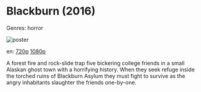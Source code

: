 # Blackburn (2016)

Genres: horror

![poster](http://image.tmdb.org/t/p/w500/9Qgeq3mtA0GmrqkhZpp931uLGbi.jpg)

en:
  [720p](magnet:?xt=urn:btih:911B42BF1866DE892E8ABB32765929B6811B314C&tr=udp://glotorrents.pw:6969/announce&tr=udp://tracker.opentrackr.org:1337/announce&tr=udp://torrent.gresille.org:80/announce&tr=udp://tracker.openbittorrent.com:80&tr=udp://tracker.coppersurfer.tk:6969&tr=udp://tracker.leechers-paradise.org:6969&tr=udp://p4p.arenabg.ch:1337&tr=udp://tracker.internetwarriors.net:1337)
  [1080p](magnet:?xt=urn:btih:3ADD587178618F720B0C1E5B345EC9A2B01239C7&tr=udp://glotorrents.pw:6969/announce&tr=udp://tracker.opentrackr.org:1337/announce&tr=udp://torrent.gresille.org:80/announce&tr=udp://tracker.openbittorrent.com:80&tr=udp://tracker.coppersurfer.tk:6969&tr=udp://tracker.leechers-paradise.org:6969&tr=udp://p4p.arenabg.ch:1337&tr=udp://tracker.internetwarriors.net:1337)
  


A forest fire and rock-slide trap five bickering college friends in a small Alaskan ghost town with a horrifying history. When they seek refuge inside the torched ruins of Blackburn Asylum they must fight to survive as the angry inhabitants slaughter the friends one-by-one.